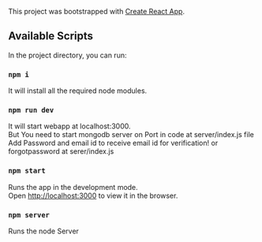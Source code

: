 This project was bootstrapped with [Create React App](https://github.com/facebook/create-react-app).

## Available Scripts

In the project directory, you can run:

### `npm i`
It will install all the required node modules.


### `npm run dev`
It will start webapp at localhost:3000.<br>
But You need to start mongodb server on Port in code at server/index.js file
Add Password and email id to receive email id for verification! or forgotpassword at serer/index.js

### `npm start`

Runs the app in the development mode.<br>
Open [http://localhost:3000](http://localhost:3000) to view it in the browser.

### `npm server`

Runs the node Server
